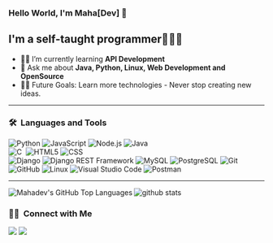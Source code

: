 ### Hello World, I'm Maha[Dev]  👋


## I'm a self-taught programmer👨🏻‍💻

- 👨‍💻 I’m currently learning <strong>API Development</strong>
- 💬 Ask me about <strong>Java, Python, Linux, Web Development and OpenSource</strong>
- 💪🏼 Future Goals: Learn more technologies - Never stop creating new ideas.

---

### 🛠 &nbsp;Languages and Tools

  ![Python](https://img.shields.io/badge/-Python-333333?style=flat&logo=python)
  ![JavaScript](https://img.shields.io/badge/-JavaScript-333333?style=flat&logo=javascript)
  ![Node.js](https://img.shields.io/badge/-Node.js-05122A?style=flat&logo=node.js)
  ![Java](https://img.shields.io/badge/-Java-05122A?style=flat&logo=Java&logoColor=FFA518)\
  ![C](https://img.shields.io/badge/-C-05122A?style=flat&logo=C&logoColor=A8B9CC)&nbsp;
  ![HTML5](https://img.shields.io/badge/-HTML5-333333?style=flat&logo=HTML5)
  ![CSS](https://img.shields.io/badge/-CSS-333333?style=flat&logo=CSS3&logoColor=1572B6)  
  ![Django](https://img.shields.io/badge/-Django-092E20?style=flat&logo=django)
  ![Django REST Framework](https://img.shields.io/badge/-Django%20REST%20Framework-092E20?style=flat&logo=django) 
  ![MySQL](https://img.shields.io/badge/-MySQL-333333?style=flat&logo=mysql)
  ![PostgreSQL](https://img.shields.io/badge/-PostgreSQL-336791?style=flat&logo=PostgreSQL) 
  ![Git](https://img.shields.io/badge/-Git-333333?style=flat&logo=git)
  ![GitHub](https://img.shields.io/badge/-GitHub-333333?style=flat&logo=github)
  ![Linux](https://img.shields.io/badge/-Linux-003366?style=flat&logo=linux)
  ![Visual Studio Code](https://img.shields.io/badge/-Visual%20Studio%20Code-333333?style=flat&logo=visual-studio-code&logoColor=007ACC)
  ![Postman](https://img.shields.io/badge/-Postman-000000?style=flat&logo=postman)

---
<img align="center" src="https://github-readme-stats.vercel.app/api?username=Mahadev10&show_icons=true&include_all_commits=true&theme=blue-white&count_private=true" alt="github stats">

<img align="left" alt="Mahadev's GitHub Top Languages" src="https://github-readme-stats.vercel.app/api/top-langs/?username=Mahadev10" />


<h3> 🤝🏻 &nbsp;Connect with Me </h3>

<p align="left">
<a href="https://www.linkedin.com/in/kasireddy-mahadev-reddy-21bb89226/"><img src="https://img.shields.io/badge/Mahadev-0077B5?style=for-the-badge&logo=linkedin&logoColor=white"/></a>
<a href="mailto:mahadev.clever@gmail.com"><img src="https://img.shields.io/badge/-mahadev.clever@gamil.com-D14836?style=flat-square&logo=Gmail&logoColor=white"/></a>

<br />
